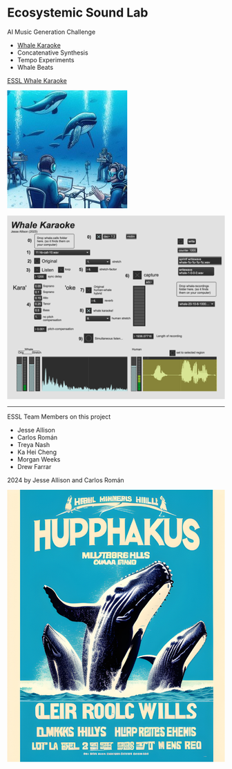 # Ecosystemic Sound Lab

AI Music Generation Challenge

- [Whale Karaoke](whale-karaoke.md)
- Concatenative Synthesis
- Tempo Experiments
- Whale Beats

[ESSL Whale Karaoke](https://emdm.cct.lsu.edu/research/esslab/essl-whale-karaoke/)

![Whale 1](media/whale_1.jpg)

![Karaoke Interface](media/whale-karaoke-patch.png)

<hr>

ESSL Team Members on this project

- Jesse Allison
- Carlos Román
- Treya Nash
- Ka Hei Cheng
- Morgan Weeks
- Drew Farrar


2024 by Jesse Allison and Carlos Román

![Hupphakus](media/Hupphakus-web.jpg)

